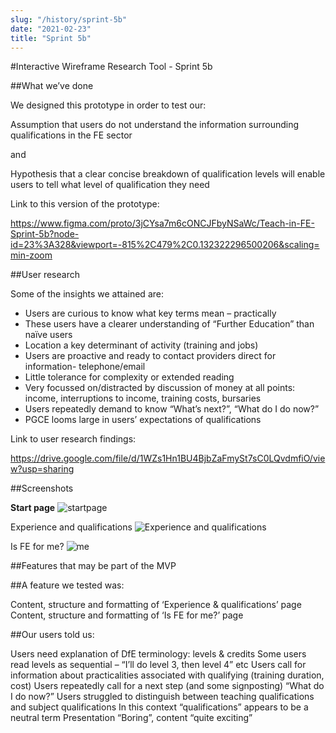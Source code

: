```yaml
---
slug: "/history/sprint-5b"
date: "2021-02-23"
title: "Sprint 5b"
---
```


#Interactive Wireframe Research Tool - Sprint 5b

##What we’ve done

We designed this prototype in order to test our:

Assumption that users do not understand the information surrounding qualifications in the FE sector

and

Hypothesis that a clear concise breakdown of qualification levels will enable users to tell what level of qualification they need

Link to this version of the prototype: 

https://www.figma.com/proto/3jCYsa7m6cONCJFbyNSaWc/Teach-in-FE-Sprint-5b?node-id=23%3A328&viewport=-815%2C479%2C0.132322296500206&scaling=min-zoom

##User research

Some of the insights we attained are:

- Users are curious to know what key terms mean – practically
- These users have a clearer understanding of “Further Education” than naïve users
- Location a key determinant of activity (training and jobs)
- Users are proactive and ready to contact providers direct for information- telephone/email
- Little tolerance for complexity or extended reading
- Very focussed on/distracted by discussion of money at all points: income, interruptions to income, training costs, bursaries
- Users repeatedly demand to know “What’s next?”, “What do I do now?”
- PGCE looms large in users’ expectations of qualifications

Link to user research findings:

https://drive.google.com/file/d/1WZs1Hn1BU4BjbZaFmySt7sC0LQvdmfiO/view?usp=sharing


##Screenshots 

**Start page**
![startpage](/images/sprint-5b/Home.png)

Experience and qualifications
![Experience and qualifications](/images/sprint-5b/Experience%20and%20Qualifications.png)

Is FE for me?
![me](/images/sprint-5b/Is%20FE%20for%20me.png)

##Features that may be part of the MVP

##A feature we tested was:

Content, structure and formatting of ‘Experience & qualifications’ page
Content, structure and formatting of ‘Is FE for me?’ page

##Our users told us:

Users need explanation of DfE terminology: levels & credits
Some users read levels as sequential – “I’ll do level 3, then level 4” etc
Users call for information about practicalities associated with qualifying (training duration, cost)
Users repeatedly call for a next step (and some signposting) “What do I do now?”
Users struggled to distinguish between teaching qualifications and subject qualifications
In this context “qualifications” appears to be a neutral term
Presentation “Boring”, content “quite exciting”

